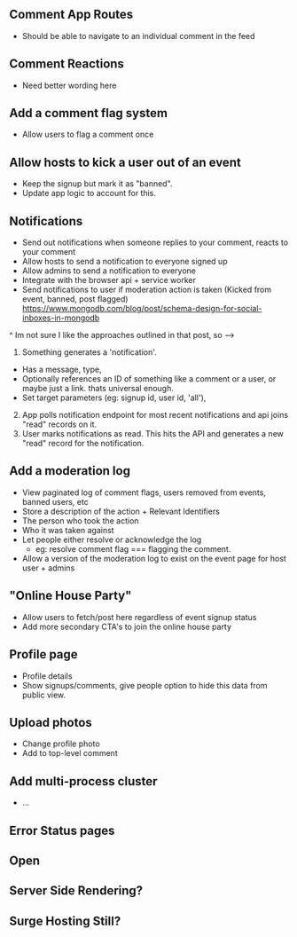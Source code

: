 ## Comment App Routes
- Should be able to navigate to an individual comment in the feed

## Comment Reactions
- Need better wording here

## Add a comment flag system
- Allow users to flag a comment once

## Allow hosts to kick a user out of an event
- Keep the signup but mark it as "banned".
- Update app logic to account for this.

## Notifications
- Send out notifications when someone replies to your comment, reacts to your comment
- Allow hosts to send a notification to everyone signed up
- Allow admins to send a notification to everyone
- Integrate with the browser api + service worker
- Send notifications to user if moderation action is taken (Kicked from event, banned, post flagged)
https://www.mongodb.com/blog/post/schema-design-for-social-inboxes-in-mongodb

^ Im not sure I like the approaches outlined in that post, so -->
 1. Something generates a 'notification'.
   * Has a message, type,
   * Optionally references an ID of something like a comment or a user, or maybe just a link. thats universal enough.
   * Set target parameters (eg: signup id, user id, 'all'),
 2. App polls notification endpoint for most recent notifications and api joins "read" records on it.
 3. User marks notifications as read. This hits the API and generates a new "read" record
    for the notification.

## Add a moderation log
- View paginated log of comment flags, users removed from events, banned users, etc
 - Store a description of the action + Relevant Identifiers
 - The person who took the action
 - Who it was taken against
- Let people either resolve or acknowledge the log
  - eg: resolve comment flag === flagging the comment.
- Allow a version of the moderation log to exist on the event page for host user + admins

## "Online House Party"
- Allow users to fetch/post here regardless of event signup status
- Add more secondary CTA's to join the online house party

## Profile page
- Profile details
- Show signups/comments, give people option to hide this data from public view.

## Upload photos
- Change profile photo
- Add to top-level comment

## Add multi-process cluster
- ...

## Error Status pages

Open
----

## Server Side Rendering?

## Surge Hosting Still?
